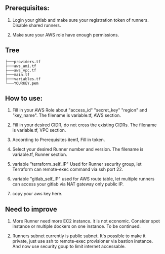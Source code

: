 ## Prerequisites:

1. Login your gitlab and make sure your registration token of runners. Disable shared runners.

2. Make sure your AWS role have enough permissions.


## Tree

```
├───providers.tf
├───aws_ami.tf
├───aws_vpc.tf
├───main.tf
├───variables.tf
└───YOURKEY.pem

```


## How to use:

1. Fill in your AWS Role about "access_id" "secret_key" "region" and "key_name". The filename is variable.tf, AWS section.

2. Fill in your desired CIDR, do not cross the existing CIDRs. The filename is variable.tf, VPC section.

3. According to Prerequisites item1, Fill in token.

4. Select your desired Runner number and version. The filename is variable.tf, Runner section.

5. variable "terraform_self_IP" Used for Runner security group, let Terraform can remote-exec command via ssh port 22.

6. variable "gitlab_self_IP" used for AWS route table, let multiple runners can access your gitlab via NAT gateway only public IP.

7. copy your aws key here.


## Need to improve

1. More Runner need more EC2 instance. It is not economic. Consider spot instance or multiple dockers on one instance. To be continued.

2. Runners subnet currently is public subnet. It's possible to make it private, just use ssh to remote-exec provisioner via bastion instance.
   And now use security goup to limit internet accessable.
